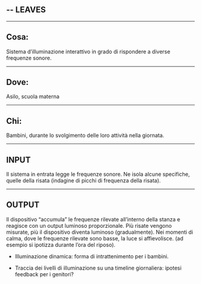 --
LEAVES
--

---
Cosa:
---

 Sistema d’illuminazione interattivo in grado di rispondere a diverse frequenze sonore.

---
Dove:
---
Asilo, scuola materna

---
Chi:
---
Bambini, durante lo svolgimento delle loro attività nella giornata.

---
INPUT
---
Il sistema in entrata legge le frequenze sonore. Ne isola alcune specifiche, quelle della risata (indagine di picchi di frequenza della risata).

---
OUTPUT
---
Il dispositivo “accumula” le frequenze rilevate all’interno della stanza e reagisce con un output luminoso proporzionale.
Più risate vengono misurate, più il dispositivo diventa luminoso (gradualmente).
Nei momenti di calma, dove le frequenze rilevate sono basse, la luce si affievolisce. (ad esempio si ipotizza durante l’ora del riposo).

- Illuminazione dinamica: forma di intrattenimento per i bambini.

- Traccia dei livelli di illuminazione su una timeline giornaliera: ipotesi feedback per i genitori?


